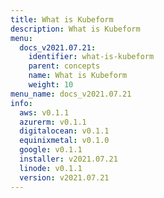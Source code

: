 ```yaml
---
title: What is Kubeform
description: What is Kubeform
menu:
  docs_v2021.07.21:
    identifier: what-is-kubeform
    parent: concepts
    name: What is Kubeform
    weight: 10
menu_name: docs_v2021.07.21
info:
  aws: v0.1.1
  azurerm: v0.1.1
  digitalocean: v0.1.1
  equinixmetal: v0.1.0
  google: v0.1.1
  installer: v2021.07.21
  linode: v0.1.1
  version: v2021.07.21
---
```


